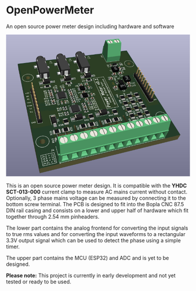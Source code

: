 # OpenPowerMeter
An open source power meter design including hardware and software

![alt text](https://github.com/MKroen93/OpenPowerMeter/blob/main/hardware/Power_Meter.png?raw=true)

This is an open source power meter design. It is compatible with the **YHDC SCT-013-000** current clamp to measure AC mains current without contact. Optionally, 3 phase mains voltage can be measured by connecting it to the bottom screw terminal. The PCB is designed to fit into the Bopla CNC 87.5 DIN rail casing and consists on a lower and upper half of hardware which fit together through 2.54 mm pinheaders.

The lower part contains the analog frontend for converting the input signals to true rms values and for converting the input waveforms to a rectangular 3.3V output signal which can be used to detect the phase using a simple timer.

The upper part contains the MCU (ESP32) and ADC and is yet to be designed.

**Please note:** This project is currently in early development and not yet tested or ready to be used.
